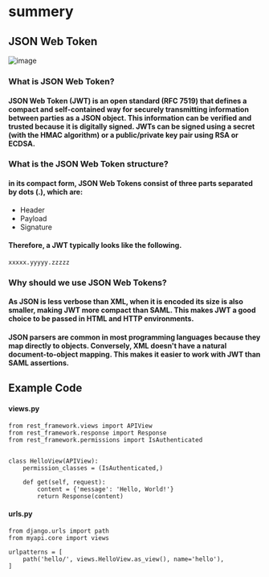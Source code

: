 # summery 
## JSON Web Token
![image](https://i.morioh.com/2020/01/10/57d4f32502a5.jpg)

### What is JSON Web Token?
#### JSON Web Token (JWT) is an open standard (RFC 7519) that defines a compact and self-contained way for securely transmitting information between parties as a JSON object. This information can be verified and trusted because it is digitally signed. JWTs can be signed using a secret (with the HMAC algorithm) or a public/private key pair using RSA or ECDSA.



### What is the JSON Web Token structure?
#### in its compact form, JSON Web Tokens consist of three parts separated by dots (.), which are:

- Header
- Payload
- Signature
#### Therefore, a JWT typically looks like the following.
```
xxxxx.yyyyy.zzzzz
```
### Why should we use JSON Web Tokens?

#### As JSON is less verbose than XML, when it is encoded its size is also smaller, making JWT more compact than SAML. This makes JWT a good choice to be passed in HTML and HTTP environments.
#### JSON parsers are common in most programming languages because they map directly to objects. Conversely, XML doesn't have a natural document-to-object mapping. This makes it easier to work with JWT than SAML assertions.
## Example Code

#### views.py
```
from rest_framework.views import APIView
from rest_framework.response import Response
from rest_framework.permissions import IsAuthenticated


class HelloView(APIView):
    permission_classes = (IsAuthenticated,)

    def get(self, request):
        content = {'message': 'Hello, World!'}
        return Response(content)
```

#### urls.py
```
from django.urls import path
from myapi.core import views

urlpatterns = [
    path('hello/', views.HelloView.as_view(), name='hello'),
]







